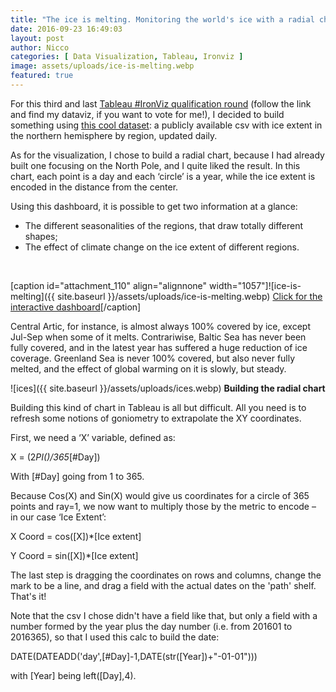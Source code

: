 ```yaml
---
title: "The ice is melting. Monitoring the world's ice with a radial chart."
date: 2016-09-23 16:49:03
layout: post
author: Nicco
categories: [ Data Visualization, Tableau, Ironviz ]
image: assets/uploads/ice-is-melting.webp
featured: true
---
```


For this third and last [Tableau #IronViz qualification round](http://tabsoft.co/2cWPTL6) (follow the link and find my dataviz, if you want to vote for me!), I decided to build something using [this cool dataset](ftp://sidads.colorado.edu/DATASETS/NOAA/G02186/masie_4km_allyears_extent_sqkm.csv): a publicly available csv with ice extent in the northern hemisphere by region, updated daily.

As for the visualization, I chose to build a radial chart, because I had already built one focusing on the North Pole, and I quite liked the result. In this chart, each point is a day and each ‘circle’ is a year, while the ice extent is encoded in the distance from the center.

Using this dashboard, it is possible to get two information at a glance:
* The different seasonalities of the regions, that draw totally different shapes;
* The effect of climate change on the ice extent of different regions.


 

[caption id="attachment\_110" align="alignnone" width="1057"]![ice-is-melting]({{ site.baseurl }}/assets/uploads/ice-is-melting.webp) [Click for the interactive dashboard](https://public.tableau.com/views/Theiceismelting_/Theiceismelting_?:embed=y&:display_count=yes)[/caption]



Central Artic, for instance, is almost always 100% covered by ice, except Jul-Sep when some of it melts. Contrariwise, Baltic Sea has never been fully covered, and in the latest year has suffered a huge reduction of ice coverage. Greenland Sea is never 100% covered, but also never fully melted, and the effect of global warming on it is slowly, but steady.

![ices]({{ site.baseurl }}/assets/uploads/ices.webp)
**Building the radial chart**

Building this kind of chart in Tableau is all but difficult. All you need is to refresh some notions of goniometry to extrapolate the XY coordinates.

First, we need a ‘X’ variable, defined as:

X = (2*PI()/365*[#Day])

With [#Day] going from 1 to 365.

Because Cos(X) and Sin(X) would give us coordinates for a circle of 365 points and ray=1, we now want to multiply those by the metric to encode – in our case ‘Ice Extent’:

X Coord = cos([X])*[Ice extent]

Y Coord = sin([X])*[Ice extent]

The last step is dragging the coordinates on rows and columns, change the mark to be a line, and drag a field with the actual dates on the 'path' shelf. That's it!

Note that the csv I chose didn't have a field like that, but only a field with a number formed by the year plus the day number (i.e. from 201601 to 2016365), so that I used this calc to build the date:

DATE(DATEADD('day',[#Day]-1,DATE(str([Year])+"-01-01")))

with [Year] being left([Day],4).
